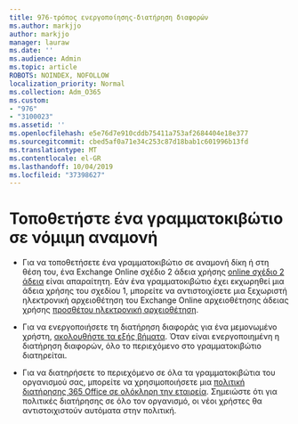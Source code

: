 ```yaml
---
title: 976-τρόπος ενεργοποίησης-διατήρηση διαφορών
ms.author: markjjo
author: markjjo
manager: lauraw
ms.date: ''
ms.audience: Admin
ms.topic: article
ROBOTS: NOINDEX, NOFOLLOW
localization_priority: Normal
ms.collection: Adm_O365
ms.custom:
- "976"
- "3100023"
ms.assetid: ''
ms.openlocfilehash: e5e76d7e910cddb75411a753af2684404e18e377
ms.sourcegitcommit: cbed5af0a71e34c253c87d18bab1c601996b13fd
ms.translationtype: MT
ms.contentlocale: el-GR
ms.lasthandoff: 10/04/2019
ms.locfileid: "37398627"
---
```

# <a name="place-a-mailbox-on-legal-hold"></a>Τοποθετήστε ένα γραμματοκιβώτιο σε νόμιμη αναμονή

- Για να τοποθετήσετε ένα γραμματοκιβώτιο σε αναμονή δίκη ή στη θέση του, ένα Exchange Online σχέδιο 2 άδεια χρήσης [online σχέδιο 2 άδεια](https://docs.microsoft.com/office365/servicedescriptions/office-365-platform-service-description/office-365-plan-options) είναι απαραίτητη. Εάν ένα γραμματοκιβώτιο έχει εκχωρηθεί μια άδεια χρήσης του σχεδίου 1, μπορείτε να αντιστοιχίσετε μια ξεχωριστή ηλεκτρονική αρχειοθέτηση του Exchange Online αρχειοθέτησης άδειας χρήσης [προσθέτου ηλεκτρονική αρχειοθέτηση](https://docs.microsoft.com/office365/servicedescriptions/exchange-online-archiving-service-description).

- Για να ενεργοποιήσετε τη διατήρηση διαφοράς για ένα μεμονωμένο χρήστη, [ακολουθήστε τα εξής βήματα](https://docs.microsoft.com/office365/securitycompliance/create-a-litigation-hold). Όταν είναι ενεργοποιημένη η διατήρηση διαφορών, όλο το περιεχόμενο στο γραμματοκιβώτιο διατηρείται.

- Για να διατηρήσετε το περιεχόμενο σε όλα τα γραμματοκιβώτια του οργανισμού σας, μπορείτε να χρησιμοποιήσετε μια [πολιτική διατήρησης 365 Office σε ολόκληρη την εταιρεία](https://docs.microsoft.com/microsoft-365/compliance/retention-policies#applying-a-retention-policy-to-an-entire-organization-or-specific-locations). Σημειώστε ότι για πολιτικές διατήρησης σε όλο τον οργανισμό, οι νέοι χρήστες θα αντιστοιχιστούν αυτόματα στην πολιτική.
